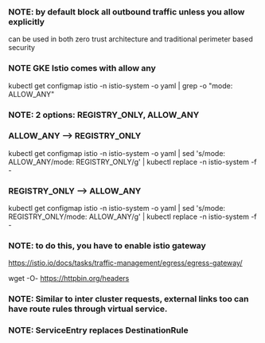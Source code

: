 ### NOTE: by default block all outbound traffic unless you allow explicitly
can be used in both zero trust architecture and traditional perimeter based security

### NOTE GKE Istio comes with allow any
kubectl get configmap istio -n istio-system -o yaml | grep -o "mode: ALLOW_ANY"

### NOTE: 2 options: REGISTRY_ONLY, ALLOW_ANY

###  ALLOW_ANY --> REGISTRY_ONLY
 kubectl get configmap istio -n istio-system -o yaml | sed 's/mode: ALLOW_ANY/mode: REGISTRY_ONLY/g' | kubectl replace -n istio-system -f -

###  REGISTRY_ONLY --> ALLOW_ANY
 kubectl get configmap istio -n istio-system -o yaml | sed 's/mode: REGISTRY_ONLY/mode: ALLOW_ANY/g' | kubectl replace -n istio-system -f -

### NOTE: to do this, you have to enable istio gateway
https://istio.io/docs/tasks/traffic-management/egress/egress-gateway/


wget -O- https://httpbin.org/headers

### NOTE: Similar to inter cluster requests, external links too can have route rules through virtual service.
### NOTE: ServiceEntry replaces DestinationRule
